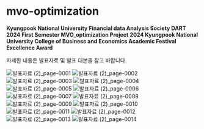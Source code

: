# mvo-optimization
**Kyungpook National University Financial data Analysis Society DART**  
**2024 First Semester MVO_optimization Project**
**2024 Kyungpook National University College of Business and Economics Academic Festival 
Excellence Award**

자세한 내용은 발표자료 및 발표 대본을 참고 바랍니다.

![발표자료 (2)_page-0001](https://github.com/user-attachments/assets/8c3fa151-c7f7-4022-8d44-b71f7a802aca)
![발표자료 (2)_page-0002](https://github.com/user-attachments/assets/ad24ed7b-cc74-4c3b-a1bb-0614a28e471a)
![발표자료 (2)_page-0003](https://github.com/user-attachments/assets/e354b1d4-dc6f-4137-8f2a-8adf484658b5)
![발표자료 (2)_page-0004](https://github.com/user-attachments/assets/20684271-52f5-47b3-8683-aae2fb4b0336)
![발표자료 (2)_page-0005](https://github.com/user-attachments/assets/7ebb95bb-ede0-40ec-ac33-c862e5458be3)
![발표자료 (2)_page-0006](https://github.com/user-attachments/assets/cc180546-a40b-4f89-a370-d5c50f5e8e14)
![발표자료 (2)_page-0007](https://github.com/user-attachments/assets/1a1ca732-15a6-4c09-91c2-1cc2aee54ad6)
![발표자료 (2)_page-0008](https://github.com/user-attachments/assets/b83d65e0-a02d-411b-beea-594b79849279)
![발표자료 (2)_page-0009](https://github.com/user-attachments/assets/978c7971-b753-49a3-bd22-c7e0a57e7067)
![발표자료 (2)_page-0010](https://github.com/user-attachments/assets/94c63cf3-14cc-49d1-b4bb-33b12342f640)
![발표자료 (2)_page-0011](https://github.com/user-attachments/assets/135d007e-a685-4e64-8942-47a3e309c86c)
![발표자료 (2)_page-0012](https://github.com/user-attachments/assets/e563b76c-63a5-4a0a-bcf7-64358c10747e)
![발표자료 (2)_page-0013](https://github.com/user-attachments/assets/fc909235-f0f0-431a-baf8-e663d9e64327)
![발표자료 (2)_page-0014](https://github.com/user-attachments/assets/a1d6c92c-e823-4efe-a9cc-7970ee664d69)
